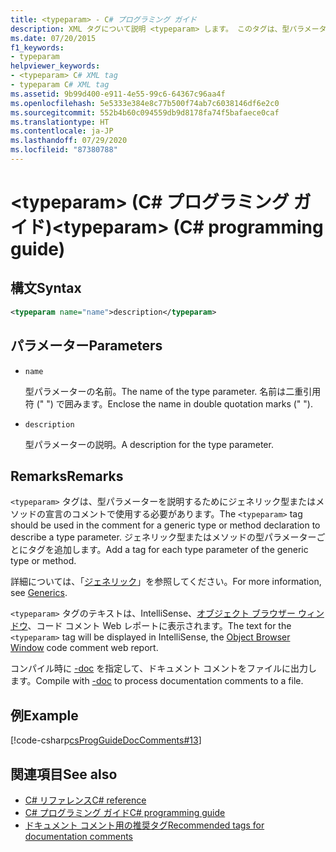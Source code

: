 ```yaml
---
title: <typeparam> - C# プログラミング ガイド
description: XML タグについて説明 <typeparam> します。 このタグは、型パラメーターを説明するために、ジェネリック型またはメソッドの宣言のコメントで使用します。
ms.date: 07/20/2015
f1_keywords:
- typeparam
helpviewer_keywords:
- <typeparam> C# XML tag
- typeparam C# XML tag
ms.assetid: 9b99d400-e911-4e55-99c6-64367c96aa4f
ms.openlocfilehash: 5e5333e384e8c77b500f74ab7c6038146df6e2c0
ms.sourcegitcommit: 552b4b60c094559db9d8178fa74f5bafaece0caf
ms.translationtype: HT
ms.contentlocale: ja-JP
ms.lasthandoff: 07/29/2020
ms.locfileid: "87380788"
---
```

# <a name="typeparam-c-programming-guide"></a><span data-ttu-id="fa3dc-105">\<typeparam> (C# プログラミング ガイド)</span><span class="sxs-lookup"><span data-stu-id="fa3dc-105">\<typeparam> (C# programming guide)</span></span>

## <a name="syntax"></a><span data-ttu-id="fa3dc-106">構文</span><span class="sxs-lookup"><span data-stu-id="fa3dc-106">Syntax</span></span>

```xml
<typeparam name="name">description</typeparam>
```

## <a name="parameters"></a><span data-ttu-id="fa3dc-107">パラメーター</span><span class="sxs-lookup"><span data-stu-id="fa3dc-107">Parameters</span></span>

- `name`

  <span data-ttu-id="fa3dc-108">型パラメーターの名前。</span><span class="sxs-lookup"><span data-stu-id="fa3dc-108">The name of the type parameter.</span></span> <span data-ttu-id="fa3dc-109">名前は二重引用符 (" ") で囲みます。</span><span class="sxs-lookup"><span data-stu-id="fa3dc-109">Enclose the name in double quotation marks (" ").</span></span>

- `description`

  <span data-ttu-id="fa3dc-110">型パラメーターの説明。</span><span class="sxs-lookup"><span data-stu-id="fa3dc-110">A description for the type parameter.</span></span>

## <a name="remarks"></a><span data-ttu-id="fa3dc-111">Remarks</span><span class="sxs-lookup"><span data-stu-id="fa3dc-111">Remarks</span></span>

<span data-ttu-id="fa3dc-112">`<typeparam>` タグは、型パラメーターを説明するためにジェネリック型またはメソッドの宣言のコメントで使用する必要があります。</span><span class="sxs-lookup"><span data-stu-id="fa3dc-112">The `<typeparam>` tag should be used in the comment for a generic type or method declaration to describe a type parameter.</span></span> <span data-ttu-id="fa3dc-113">ジェネリック型またはメソッドの型パラメーターごとにタグを追加します。</span><span class="sxs-lookup"><span data-stu-id="fa3dc-113">Add a tag for each type parameter of the generic type or method.</span></span>

<span data-ttu-id="fa3dc-114">詳細については、「[ジェネリック](../generics/index.md)」を参照してください。</span><span class="sxs-lookup"><span data-stu-id="fa3dc-114">For more information, see [Generics](../generics/index.md).</span></span>

<span data-ttu-id="fa3dc-115">`<typeparam>` タグのテキストは、IntelliSense、[オブジェクト ブラウザー ウィンドウ](/visualstudio/ide/viewing-the-structure-of-code#BKMK_ObjectBrowser)、コード コメント Web レポートに表示されます。</span><span class="sxs-lookup"><span data-stu-id="fa3dc-115">The text for the `<typeparam>` tag will be displayed in IntelliSense, the [Object Browser Window](/visualstudio/ide/viewing-the-structure-of-code#BKMK_ObjectBrowser) code comment web report.</span></span>

<span data-ttu-id="fa3dc-116">コンパイル時に [-doc](../../language-reference/compiler-options/doc-compiler-option.md) を指定して、ドキュメント コメントをファイルに出力します。</span><span class="sxs-lookup"><span data-stu-id="fa3dc-116">Compile with [-doc](../../language-reference/compiler-options/doc-compiler-option.md) to process documentation comments to a file.</span></span>

## <a name="example"></a><span data-ttu-id="fa3dc-117">例</span><span class="sxs-lookup"><span data-stu-id="fa3dc-117">Example</span></span>

[!code-csharp[csProgGuideDocComments#13](~/samples/snippets/csharp/VS_Snippets_VBCSharp/csProgGuideDocComments/CS/DocComments.cs#13)]

## <a name="see-also"></a><span data-ttu-id="fa3dc-118">関連項目</span><span class="sxs-lookup"><span data-stu-id="fa3dc-118">See also</span></span>

- [<span data-ttu-id="fa3dc-119">C# リファレンス</span><span class="sxs-lookup"><span data-stu-id="fa3dc-119">C# reference</span></span>](../../language-reference/index.md)
- [<span data-ttu-id="fa3dc-120">C# プログラミング ガイド</span><span class="sxs-lookup"><span data-stu-id="fa3dc-120">C# programming guide</span></span>](../index.md)
- [<span data-ttu-id="fa3dc-121">ドキュメント コメント用の推奨タグ</span><span class="sxs-lookup"><span data-stu-id="fa3dc-121">Recommended tags for documentation comments</span></span>](./recommended-tags-for-documentation-comments.md)
